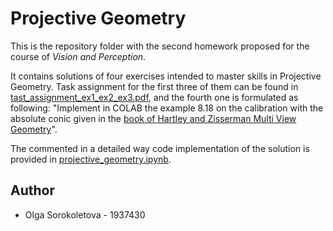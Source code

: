 # Projective Geometry

This is the repository folder with the second homework proposed for the course of *Vision and Perception*.

It contains solutions of four exercises intended to master skills in Projective Geometry. Task assignment for the first three of them can be found in [tast_assignment_ex1_ex2_ex3.pdf](https://github.com/olga-sorokoletova/Vision-and-Perception/blob/main/Homework%202/tast_assignment_ex1_ex2_ex3.pdf), and the fourth one is formulated as following: "Implement in COLAB the example 8.18 on the calibration with the absolute conic given in the [book of Hartley and Zisserman Multi View Geometry](https://github.com/olga-sorokoletova/Vision-and-Perception/blob/main/Homework%202/Richard_Hartley_Andrew_Zisserman_Multiple_View_Geometry_in_Computer.pdf)".

The commented in a detailed way code implementation of the solution is provided in [projective_geometry.ipynb](https://github.com/olga-sorokoletova/Vision-and-Perception/blob/main/Homework%202/projective_geometry.ipynb).

## Author
- Olga Sorokoletova - 1937430

